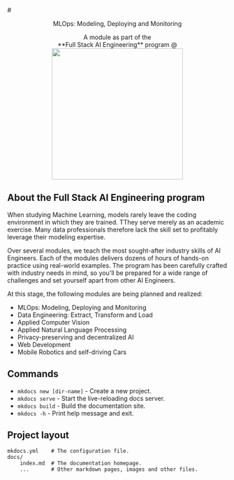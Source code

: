 #<center>MLOps: Modeling, Deploying and Monitoring</center>

<center>A module as part of the</center>

<center>**Full Stack AI Engineering** program @</center>

<center><img src="./assets/logo_color.png" width="300" height="300" /></center>

## About the **Full Stack AI Engineering** program

When studying Machine Learning, models rarely leave the coding environment in which they are trained. TThey serve merely as an academic exercise. Many data professionals therefore lack the skill set to profitably leverage their modeling expertise.

Over several modules, we teach the most sought-after industry skills of AI Engineers. Each of the modules delivers dozens of hours of hands-on practice using real-world examples. The program has been carefully crafted with industry needs in mind, so you'll be prepared for a wide range of challenges and set yourself apart from other AI Engineers.

At this stage, the following modules are being planned and realized:

- MLOps: Modeling, Deploying and Monitoring
- Data Engineering: Extract, Transform and Load
- Applied Computer Vision
- Applied Natural Language Processing
- Privacy-preserving and decentralized AI
- Web Development
- Mobile Robotics and self-driving Cars



## Commands

* `mkdocs new [dir-name]` - Create a new project.
* `mkdocs serve` - Start the live-reloading docs server.
* `mkdocs build` - Build the documentation site.
* `mkdocs -h` - Print help message and exit.

## Project layout

    mkdocs.yml    # The configuration file.
    docs/
        index.md  # The documentation homepage.
        ...       # Other markdown pages, images and other files.
